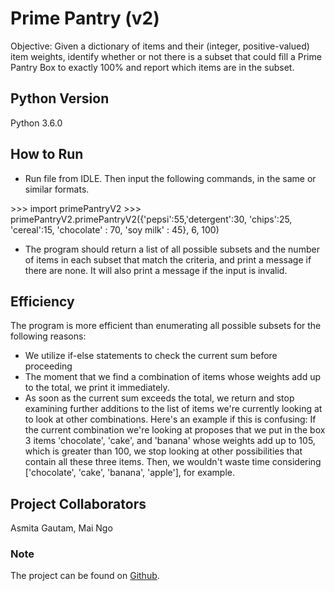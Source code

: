 # Prime Pantry (v2)

Objective: Given a dictionary of items and their (integer, positive-valued) item weights, identify whether or not there is a subset that could fill a Prime Pantry Box to exactly 100% and report which items are in the subset.

## Python Version
Python 3.6.0

## How to Run
- Run file from IDLE. Then input the following commands, in the same or similar formats. 

\>>> import primePantryV2
\>>> primePantryV2.primePantryV2({'pepsi':55,'detergent':30, 'chips':25,     
               'cereal':15, 'chocolate' : 70, 'soy milk' : 45}, 6, 100)

- The program should return a list of all possible subsets and the number of items in each subset that match the criteria, and print a message if there are none. It will also print a message if the input is invalid.


## Efficiency
The program is more efficient than enumerating all possible subsets for the following reasons: 
- We utilize if-else statements to check the current sum before proceeding
- The moment that we find a combination of items whose weights add up to the total, we print it immediately.
- As soon as the current sum exceeds the total, we return and stop examining further additions to the list of items we're currently looking at to look at other combinations. Here's an example if this is confusing: If the current combination we're looking at proposes that we put in the box 3 items 'chocolate', 'cake', and 'banana' whose weights add up to 105, which is greater than 100, we stop looking at other possibilities that contain all these three items. Then, we wouldn't waste time considering ['chocolate', 'cake', 'banana', 'apple'], for example. 

## Project Collaborators
Asmita Gautam, Mai Ngo

### Note
The project can be found on [Github](https://github.com/crystallistic/Prime-Pantry).
